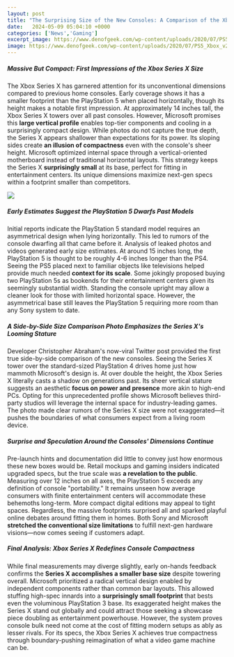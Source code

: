 ```yaml
---
layout: post
title: "The Surprising Size of the New Consoles: A Comparison of the Xbox Series X and PlayStation 5 Dimensions"
date:   2024-05-09 05:04:10 +0000
categories: ['News','Gaming']
excerpt_image: https://www.denofgeek.com/wp-content/uploads/2020/07/PS5_Xbox_v2.jpg?w=1024
image: https://www.denofgeek.com/wp-content/uploads/2020/07/PS5_Xbox_v2.jpg?w=1024
---
```


##### Massive But Compact: First Impressions of the Xbox Series X Size 
The Xbox Series X has garnered attention for its unconventional dimensions compared to previous home consoles. Early coverage shows it has a smaller footprint than the PlayStation 5 when placed horizontally, though its height makes a notable first impression. At approximately 14 inches tall, the Xbox Series X towers over all past consoles. However, Microsoft promises this **large vertical profile** enables top-tier components and cooling in a surprisingly compact design. 
While photos do not capture the true depth, the Series X appears shallower than expectations for its power. Its sloping sides create **an illusion of compactness** even with the console's sheer height. Microsoft optimized internal space through a vertical-oriented motherboard instead of traditional horizontal layouts. This strategy keeps the Series X **surprisingly small** at its base, perfect for fitting in entertainment centers. Its unique dimensions maximize next-gen specs within a footprint smaller than competitors.

![](https://cdn.mos.cms.futurecdn.net/swhbJ7PeCqzxUTjbSrsien-970-80.jpg)
##### Early Estimates Suggest the PlayStation 5 Dwarfs Past Models 
Initial reports indicate the PlayStation 5 standard model requires an asymmetrical design when lying horizontally. This led to rumors of the console dwarfing all that came before it. Analysis of leaked photos and videos generated early size estimates. At around 15 inches long, the PlayStation 5 is thought to be roughly 4-6 inches longer than the PS4. 
Seeing the PS5 placed next to familiar objects like televisions helped provide much needed **context for its scale**. Some jokingly proposed buying two PlayStation 5s as bookends for their entertainment centers given its seemingly substantial width. Standing the console upright may allow a cleaner look for those with limited horizontal space. However, the asymmetrical base still leaves the PlayStation 5 requiring more room than any Sony system to date.
##### A Side-by-Side Size Comparison Photo Emphasizes the Series X's Looming Stature
Developer Christopher Abraham's now-viral Twitter post provided the first true side-by-side comparison of the new consoles. Seeing the Series X tower over the standard-sized PlayStation 4 drives home just how mammoth Microsoft's design is. At over double the height, the Xbox Series X literally casts a shadow on generations past. 
Its sheer vertical stature suggests an aesthetic **focus on power and presence** more akin to high-end PCs. Opting for this unprecedented profile shows Microsoft believes third-party studios will leverage the internal space for industry-leading games. The photo made clear rumors of the Series X size were not exaggerated—it pushes the boundaries of what consumers expect from a living room device.
##### Surprise and Speculation Around the Consoles' Dimensions Continue 
Pre-launch hints and documentation did little to convey just how enormous these new boxes would be. Retail mockups and gaming insiders indicated upgraded specs, but the true scale was **a revelation to the public**. Measuring over 12 inches on all axes, the PlayStation 5 exceeds any definition of console "portability." 
It remains unseen how average consumers with finite entertainment centers will accommodate these behemoths long-term. More compact digital editions may appeal to tight spaces. Regardless, the massive footprints surprised all and sparked playful online debates around fitting them in homes. Both Sony and Microsoft **stretched the conventional size limitations** to fulfill next-gen hardware visions—now comes seeing if customers adapt.
##### Final Analysis: Xbox Series X Redefines Console Compactness 
While final measurements may diverge slightly, early on-hands feedback confirms the **Series X accomplishes a smaller base size** despite towering overall. Microsoft prioritized a radical vertical design enabled by independent components rather than common bar layouts. This allowed stuffing high-spec innards into a **surprisingly small footprint** that bests even the voluminous PlayStation 3 base. 
Its exaggerated height makes the Series X stand out globally and could attract those seeking a showcase piece doubling as entertainment powerhouse. However, the system proves console bulk need not come at the cost of fitting modern setups as ably as lesser rivals. For its specs, the Xbox Series X achieves true compactness through boundary-pushing reimagination of what a video game machine can be.